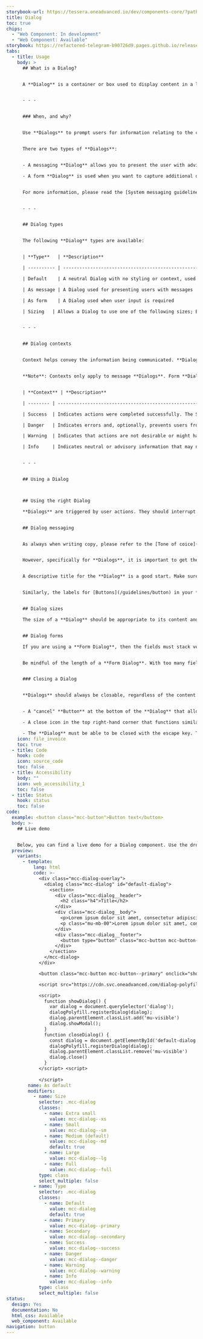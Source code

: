```yaml
---
storybook-url: https://tessera.oneadvanced.io/dev/components-core/?path=/docs/html-button--as-default
title: Dialog
toc: true
chips:
  - "Web Component: In development"
  - "Web Component: Available"
storybook: https://refactored-telegram-b90726d9.pages.github.io/release/?path=/docs/components-dialog-introduction
tabs:
  - title: Usage
    body: >
      ## What is a Dialog?


      A **Dialog** is a container or box used to display content in a layer that sits above the main application. You can think of them like "pop-up" windows (but they're significantly less irritating!). They're normally used convey information to the user, or provide the opportunity for the user to perform an action in the middle of their workflow.


      - - -


      ### When, and why?


      Use **Dialogs** to prompt users for information relating to the current task, or to display messaging which helps them to make decisions about the current workflow. A **Dialog** is typically used when a particular action **has** to be performed and interrupts the user's workflow until its content has been reviewed, interacted with or dismissed.


      There are two types of **Dialogs**:


      - A messaging **Dialog** allows you to present the user with advisory information, warnings, or system critical information 

      - A form **Dialog** is used when you want to capture additional data using a collection of form inputs


      For more information, please read the [System messaging guidelines](/guidelines/system-messaging) to learn how and when **Dialogs** should be used.


      - - -


      ## Dialog types


      The following **Dialog** types are available:


      | **Type**   | **Description**                                                                                          | **Behaviour**                          | **Example**              |

      | ---------- | -------------------------------------------------------------------------------------------------------- | -------------------------------------- | ------------------------ |

      | Default    | A neutral Dialog with no styling or context, used as a simple container for content, e.g. images & videos | Persists. Can be dismissed or actioned | Showing a video tutorial |

      | As message | A Dialog used for presenting users with messages                                                         | Persists. Can be dismissed or actioned | Warning a user about an action they are about to take  |

      | As form    | A Dialog used when user input is required                                                                | Persists. Can be dismissed or actioned | Creating a new record |

      | Sizing   | Allows a Dialog to use one of the following sizes; Extra small, Small, Medium, Large, and Full-screen    |                                        |                          |


      - - -


      ## Dialog contexts


      Context helps convey the information being communicated. **Dialog** contexts correspond to a colour to provide a consistent experience for users. For more information, refer to the [Colours](/guidelines/colours) guidelines.


      **Note**: Contexts only apply to message **Dialogs**. Form **Dialogs** do not have a context and are styled differently.


      | **Context** | **Description**                                                                                                              | **Behaviour**                                                            | **Examples** |

      | -------- | ---------------------------------------------------------------------------------------------------------------------------- | ------------------------------------------------------------------------ | ------------ |

      | Success  | Indicates actions were completed successfully. The Success colour is green.                                                   | Does not require user interaction, but persists until the user dismisses |  The user finishes a work flow successfully            |

      | Danger   | Indicates errors and, optionally, prevents users from proceeding until the issue has been resolved. The Danger colour is red. | Always persists until the user dismisses or resolves the issue           |  The user inputs an invalid configuration for a record             |

      | Warning  | Indicates that actions are not desirable or might have unexpected results. The Warning colour is yellow.                      | Persists until the user dismisses or continues regardless                |  The user enters a record that will overwrite another non-critical record             |

      | Info     | Indicates neutral or advisory information that may not be related to the current action. The info colour is teal.             | Does not require user interaction, but persists until user dismisses     |  A dialog that gives a tip to the user about another related feature         |


      - - -


      ## Using a Dialog



      ## Using the right Dialog

      **Dialogs** are triggered by user actions. They should interrupt a user’s current task to grab their attention. The key to usage is to ensure that the correct type and context (if a message) of **Dialog** is used. For example, if you want to show an informational message use an **Info Dialog**, but if you want to present the user with a short form then use a **Form Dialog**. This will help users become familiar with the nature of the **Dialog** and understand what is being asked of them.


      ## Dialog messaging


      As always when writing copy, please refer to the [Tone of coice](/guidelines/tone-of-voice) and [Content](/guidelines/content) guidelines when writing copy within a product.


      However, specifically for **Dialogs**, it is important to get the messaging absolutely correct. You are interrupting a user's workflow, and they need to quickly switch contexts. 


      A descriptive title for the **Dialog** is a good start. Make sure it's not too long, and gives a good overview of what the message is about. In the body text of the **Dialog**, be respectful of the user's time. Without sacrificing quality of copy and losing the gravity of the message, try and be as succinct as possible.


      Similarly, the labels for [Buttons](/guidelines/button) in your **Dialog** should be short and concise, ideally one or two words. Their function should be obvious and clear, and follow similar conventions to other **Buttons** in your product. **Buttons** should be clear in their use - for example, a **Button** should say "Save" instead of "OK" in a form **Dialog** that is creating a new record.


      ## Dialog sizes

      The size of a **Dialog** should be appropriate to its content and, where possible, they should be consistent wherever they are used. If the height or width means that the **Dialog** looks out of proportion, or the amount of inputs force a scroll bar, then consider a different approach. 


      ## Dialog forms

      If you are using a **Form Dialog**, then the fields must stack vertically to avoid making the **Dialog** too wide. You should avoid the use of columns entirely, as space will begin to feel cramped within the **Dialog**.


      Be mindful of the length of a **Form Dialog**. With too many fields, the user's flow may be completely interrupted and the user will completely lose their focus on the task they actually wanted to originally complete. If there are more than three or four fields in a **Form Dialog**, the form may be more suited to its own separate page.


      ### Closing a Dialog


      **Dialogs** should always be closable, regardless of the content inside. Each **Dialog** needs to include the following three methods of exit:


      - A "cancel" **Button** at the bottom of the **Dialog** that allows them to close the message or exit the process early. This **Button** does not necessarily need to be labelled "cancel", but it should follow the same conventions as similar buttons in the rest of your product.

      - A close icon in the top right-hand corner that functions similarly to the cancel **Button**.

      - The **Dialog** must be able to be closed with the escape key. This is crucial for users that are keyboard-only.
    icon: file_invoice
    toc: true
  - title: Code
    hook: code
    icon: source_code
    toc: false
  - title: Accessibility
    body: ""
    icon: web_accessibility_1
    toc: false
  - title: Status
    hook: status
    toc: false
code:
  example: <button class="mcc-button">Button text</button>
  body: >-
    ## Live demo


    Below, you can find a live demo for a Dialog component. Use the drop-down menus and radio buttons to view the different Dialog Types and Variants.
  preview:
    variants:
      - template:
          lang: html
          code: >-
            <div class="mcc-dialog-overlay">
              <dialog class="mcc-dialog" id="default-dialog">
                <section>
                  <div class="mcc-dialog__header">
                    <h2 class="h4">Title</h2>
                  </div>
                  <div class="mcc-dialog__body">
                    <p>Lorem ipsum dolor sit amet, consectetur adipiscing elit, sed do eiusmod tempor incididunt ut labore et dolore magna aliqua. Ut enim ad minim veniam, quis nostrud exercitation ullamco laboris nisi ut aliquip ex ea commodo consequat. </p>
                    <p class="mu-mb-00">Lorem ipsum dolor sit amet, consectetur adipiscing elit, sed do eiusmod tempor incididunt ut labore et dolore magna aliqua. Ut enim ad minim veniam, quis nostrud exercitation ullamco laboris nisi ut aliquip ex ea commodo consequat. </p>
                  </div>
                  <div class="mcc-dialog__footer">
                    <button type="button" class="mcc-button mcc-button--outline" onclick="closeDialog()">Close</button>
                  </div>
                </section>
              </mcc-dialog>
            </div>

            <button class="mcc-button mcc-button--primary" onclick="showDialog()">Show dialog</button>

            <script src="https://cdn.svc.oneadvanced.com/dialog-polyfill/0.5.6/dialog-polyfill.js" type="module"></script>

            <script>
              function showDialog() {
                var dialog = document.querySelector('dialog');
                dialogPolyfill.registerDialog(dialog);
                dialog.parentElement.classList.add('mu-visible')
                dialog.showModal();
              }
              function closeDialog() {
                const dialog = document.getElementById('default-dialog')
                dialogPolyfill.registerDialog(dialog);
                dialog.parentElement.classList.remove('mu-visible')
                dialog.close()
              }
            </script> <script>
              
            </script>
        name: As default
        modifiers:
          - name: Size
            selector: .mcc-dialog
            classes:
              - name: Extra small
                value: mcc-dialog--xs
              - name: Small
                value: mcc-dialog--sm
              - name: Medium (default)
                value: mcc-dialog--md
                default: true
              - name: Large
                value: mcc-dialog--lg
              - name: Full
                value: mcc-dialog--full
            type: class
            select_multiple: false
          - name: Type
            selector: .mcc-dialog
            classes:
              - name: Default
                value: mcc-dialog
                default: true
              - name: Primary
                value: mcc-dialog--primary
              - name: Secondary
                value: mcc-dialog--secondary
              - name: Success
                value: mcc-dialog--success
              - name: Danger
                value: mcc-dialog--danger
              - name: Warning
                value: mcc-dialog--warning
              - name: Info
                value: mcc-dialog--info
            type: class
            select_multiple: false
status:
  design: Yes
  documentation: No
  html_css: Available
  web_component: Available
navigation: button
---
```

